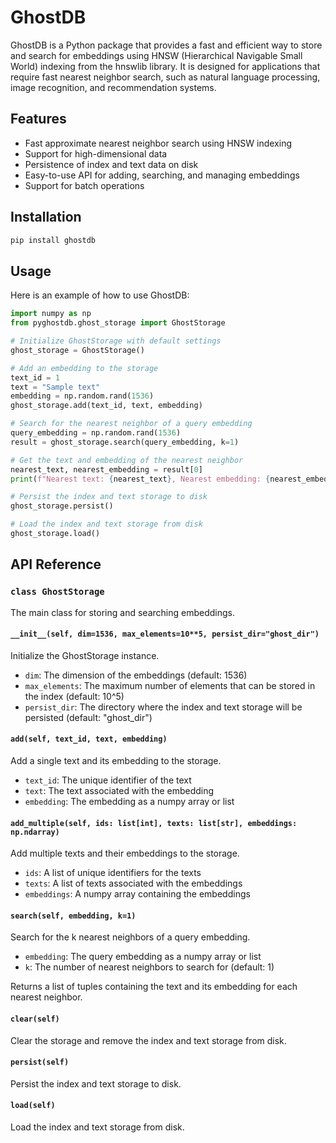 # GhostDB

GhostDB is a Python package that provides a fast and efficient way to store and search for embeddings using HNSW (Hierarchical Navigable Small World) indexing from the hnswlib library. It is designed for applications that require fast nearest neighbor search, such as natural language processing, image recognition, and recommendation systems.

## Features

- Fast approximate nearest neighbor search using HNSW indexing
- Support for high-dimensional data
- Persistence of index and text data on disk
- Easy-to-use API for adding, searching, and managing embeddings
- Support for batch operations

## Installation

```bash
pip install ghostdb
```

## Usage

Here is an example of how to use GhostDB:

```python
import numpy as np
from pyghostdb.ghost_storage import GhostStorage

# Initialize GhostStorage with default settings
ghost_storage = GhostStorage()

# Add an embedding to the storage
text_id = 1
text = "Sample text"
embedding = np.random.rand(1536)
ghost_storage.add(text_id, text, embedding)

# Search for the nearest neighbor of a query embedding
query_embedding = np.random.rand(1536)
result = ghost_storage.search(query_embedding, k=1)

# Get the text and embedding of the nearest neighbor
nearest_text, nearest_embedding = result[0]
print(f"Nearest text: {nearest_text}, Nearest embedding: {nearest_embedding}")

# Persist the index and text storage to disk
ghost_storage.persist()

# Load the index and text storage from disk
ghost_storage.load()
```

## API Reference

### `class GhostStorage`

The main class for storing and searching embeddings.

#### `__init__(self, dim=1536, max_elements=10**5, persist_dir="ghost_dir")`

Initialize the GhostStorage instance.

- `dim`: The dimension of the embeddings (default: 1536)
- `max_elements`: The maximum number of elements that can be stored in the index (default: 10^5)
- `persist_dir`: The directory where the index and text storage will be persisted (default: "ghost_dir")

#### `add(self, text_id, text, embedding)`

Add a single text and its embedding to the storage.

- `text_id`: The unique identifier of the text
- `text`: The text associated with the embedding
- `embedding`: The embedding as a numpy array or list

#### `add_multiple(self, ids: list[int], texts: list[str], embeddings: np.ndarray)`

Add multiple texts and their embeddings to the storage.

- `ids`: A list of unique identifiers for the texts
- `texts`: A list of texts associated with the embeddings
- `embeddings`: A numpy array containing the embeddings

#### `search(self, embedding, k=1)`

Search for the k nearest neighbors of a query embedding.

- `embedding`: The query embedding as a numpy array or list
- `k`: The number of nearest neighbors to search for (default: 1)

Returns a list of tuples containing the text and its embedding for each nearest neighbor.

#### `clear(self)`

Clear the storage and remove the index and text storage from disk.

#### `persist(self)`

Persist the index and text storage to disk.

#### `load(self)`

Load the index and text storage from disk.